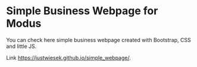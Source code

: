 # Simple Business Webpage for Modus

You can check here simple business webpage created with Bootstrap, CSS and little JS.

Link https://justwiesek.github.io/simple_webpage/. 
